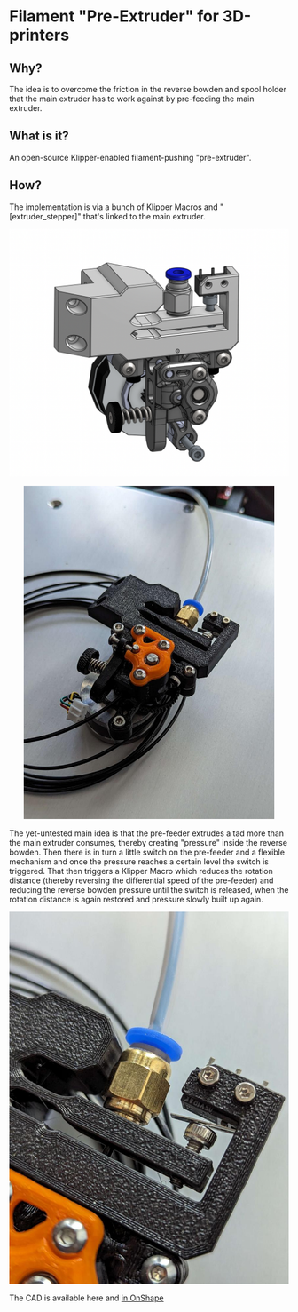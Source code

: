 # Filament "Pre-Extruder" for 3D-printers

## Why?

The idea is to overcome the friction in the reverse bowden and spool holder that the main extruder has to work against by pre-feeding the main extruder.

## What is it?

An open-source Klipper-enabled filament-pushing "pre-extruder".

## How?

The implementation is via a bunch of Klipper Macros and "[extruder_stepper]" that's linked to the main extruder.

<p align="center" width="100%"><img src="/images/fp_c3.png?raw=true" alt="3D CAD View" width="600px" /></p>

<p align="center" width="100%"><img src="/images/fp_r2.jpg?raw=true" alt="The assembled pre-feeder proto" height="600px" /></p>

The yet-untested main idea is that the pre-feeder extrudes a tad more than the main extruder consumes, thereby creating "pressure" inside the reverse bowden. Then there is in turn a little switch on the pre-feeder and a flexible mechanism and once the pressure reaches a certain level the switch is triggered. That then triggers a Klipper Macro which reduces the rotation distance (thereby reversing the differential speed of the pre-feeder) and reducing the reverse bowden pressure until the switch is released, when the rotation distance is again restored and pressure slowly built up again.

<p align="center" width="100%"><img src="/images/fp_r1.jpg?raw=true" alt="The switch and spring mechanism" width="600px" /></p>

The CAD is available here and [in OnShape](https://cad.onshape.com/documents/6f2557d9a5eb1b365c3bf8f4/w/888f8c00c1b7e363eace9395/e/1c5648967865eb9401f046b9)
